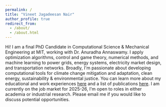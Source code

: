```yaml
---
permalink: /
title: "Vineet Jagadeesan Nair"
author_profile: true
redirect_from: 
  - /about/
  - /about.html
---
```


Hi! I am a final PhD Candidate in Computational Science & Mechanical Engineering at MIT, working with Dr. Anuradha Annaswamy. I apply optimization algorithms, control and game theory, numerical methods, and machine learning to power grids, energy systems, electricity market design, and transportation networks. Broadly, I'm passionate about developing computational tools for climate change mitigation and adaptation, clean energy, sustainability & environmental justice. You can learn more about my educational and work experiences [here](https://vineetjnair9.github.io/cv/) and a list of publications [here](https://vineetjnair9.github.io/publications/). I am currently on the job market for 2025-26, I'm open to roles in either academia or industrial research. Please email me if you would like to discuss potential opportunities.

